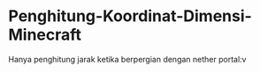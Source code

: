 # Penghitung-Koordinat-Dimensi-Minecraft

Hanya penghitung jarak ketika berpergian dengan nether portal:v
